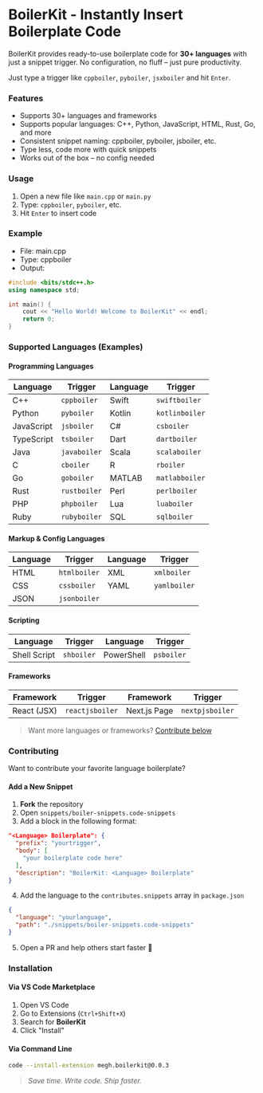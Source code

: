 # BoilerKit - Instantly Insert Boilerplate Code

BoilerKit provides ready-to-use boilerplate code for **30+ languages** with just a snippet trigger. No configuration, no fluff – just pure productivity.

Just type a trigger like `cppboiler`, `pyboiler`, `jsxboiler` and hit `Enter`.

### Features

- Supports 30+ languages and frameworks
- Supports popular languages: C++, Python, JavaScript, HTML, Rust, Go, and more
- Consistent snippet naming: cppboiler, pyboiler, jsboiler, etc.
- Type less, code more with quick snippets
- Works out of the box – no config needed

### Usage

1. Open a new file like `main.cpp` or `main.py`
2. Type: `cppboiler`, `pyboiler`, etc.
3. Hit `Enter` to insert code

### Example

- File: main.cpp
- Type: cppboiler
- Output:

```cpp
#include <bits/stdc++.h>
using namespace std;

int main() {
    cout << "Hello World! Welcome to BoilerKit" << endl;
    return 0;
}
```

### Supported Languages (Examples)

#### Programming Languages

| Language   | Trigger      | Language | Trigger        |
| ---------- | ------------ | -------- | -------------- |
| C++        | `cppboiler`  | Swift    | `swiftboiler`  |
| Python     | `pyboiler`   | Kotlin   | `kotlinboiler` |
| JavaScript | `jsboiler`   | C#       | `csboiler`     |
| TypeScript | `tsboiler`   | Dart     | `dartboiler`   |
| Java       | `javaboiler` | Scala    | `scalaboiler`  |
| C          | `cboiler`    | R        | `rboiler`      |
| Go         | `goboiler`   | MATLAB   | `matlabboiler` |
| Rust       | `rustboiler` | Perl     | `perlboiler`   |
| PHP        | `phpboiler`  | Lua      | `luaboiler`    |
| Ruby       | `rubyboiler` | SQL      | `sqlboiler`    |

#### Markup & Config Languages

| Language | Trigger      | Language | Trigger      |
| -------- | ------------ | -------- | ------------ |
| HTML     | `htmlboiler` | XML      | `xmlboiler`  |
| CSS      | `cssboiler`  | YAML     | `yamlboiler` |
| JSON     | `jsonboiler` |          |              |

#### Scripting

| Language     | Trigger    | Language   | Trigger    |
| ------------ | ---------- | ---------- | ---------- |
| Shell Script | `shboiler` | PowerShell | `psboiler` |

#### Frameworks

| Framework   | Trigger         | Framework    | Trigger         |
| ----------- | --------------- | ------------ | --------------- |
| React (JSX) | `reactjsboiler` | Next.js Page | `nextpjsboiler` |

> Want more languages or frameworks? [Contribute below](#Contributing)

### Contributing

Want to contribute your favorite language boilerplate?

#### Add a New Snippet

1. **Fork** the repository
2. Open `snippets/boiler-snippets.code-snippets`
3. Add a block in the following format:

```json
"<Language> Boilerplate": {
  "prefix": "yourtrigger",
  "body": [
    "your boilerplate code here"
  ],
  "description": "BoilerKit: <Language> Boilerplate"
}
```

4. Add the language to the `contributes.snippets` array in `package.json`

```json
{
  "language": "yourlanguage",
  "path": "./snippets/boiler-snippets.code-snippets"
}
```

5. Open a PR and help others start faster 🚀

### Installation

#### Via VS Code Marketplace

1. Open VS Code
2. Go to Extensions (`Ctrl+Shift+X`)
3. Search for **BoilerKit**
4. Click "Install"

#### Via Command Line

```bash
code --install-extension megh.boilerkit@0.0.3
```

> _Save time. Write code. Ship faster._
